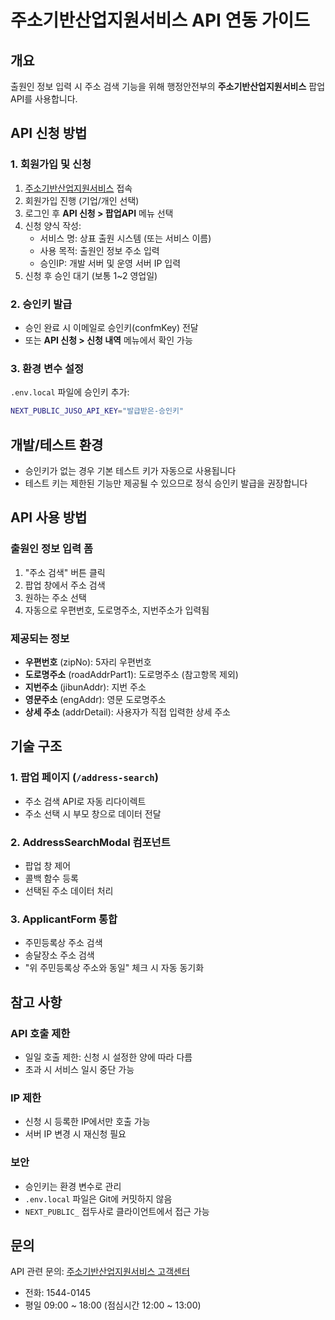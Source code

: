 # 주소기반산업지원서비스 API 연동 가이드

## 개요

출원인 정보 입력 시 주소 검색 기능을 위해 행정안전부의 **주소기반산업지원서비스** 팝업 API를 사용합니다.

## API 신청 방법

### 1. 회원가입 및 신청

1. [주소기반산업지원서비스](https://business.juso.go.kr/) 접속
2. 회원가입 진행 (기업/개인 선택)
3. 로그인 후 **API 신청 > 팝업API** 메뉴 선택
4. 신청 양식 작성:
   - 서비스 명: 상표 출원 시스템 (또는 서비스 이름)
   - 사용 목적: 출원인 정보 주소 입력
   - 승인IP: 개발 서버 및 운영 서버 IP 입력
5. 신청 후 승인 대기 (보통 1~2 영업일)

### 2. 승인키 발급

- 승인 완료 시 이메일로 승인키(confmKey) 전달
- 또는 **API 신청 > 신청 내역** 메뉴에서 확인 가능

### 3. 환경 변수 설정

`.env.local` 파일에 승인키 추가:

```bash
NEXT_PUBLIC_JUSO_API_KEY="발급받은-승인키"
```

## 개발/테스트 환경

- 승인키가 없는 경우 기본 테스트 키가 자동으로 사용됩니다
- 테스트 키는 제한된 기능만 제공될 수 있으므로 정식 승인키 발급을 권장합니다

## API 사용 방법

### 출원인 정보 입력 폼

1. "주소 검색" 버튼 클릭
2. 팝업 창에서 주소 검색
3. 원하는 주소 선택
4. 자동으로 우편번호, 도로명주소, 지번주소가 입력됨

### 제공되는 정보

- **우편번호** (zipNo): 5자리 우편번호
- **도로명주소** (roadAddrPart1): 도로명주소 (참고항목 제외)
- **지번주소** (jibunAddr): 지번 주소
- **영문주소** (engAddr): 영문 도로명주소
- **상세 주소** (addrDetail): 사용자가 직접 입력한 상세 주소

## 기술 구조

### 1. 팝업 페이지 (`/address-search`)

- 주소 검색 API로 자동 리다이렉트
- 주소 선택 시 부모 창으로 데이터 전달

### 2. AddressSearchModal 컴포넌트

- 팝업 창 제어
- 콜백 함수 등록
- 선택된 주소 데이터 처리

### 3. ApplicantForm 통합

- 주민등록상 주소 검색
- 송달장소 주소 검색
- "위 주민등록상 주소와 동일" 체크 시 자동 동기화

## 참고 사항

### API 호출 제한

- 일일 호출 제한: 신청 시 설정한 양에 따라 다름
- 초과 시 서비스 일시 중단 가능

### IP 제한

- 신청 시 등록한 IP에서만 호출 가능
- 서버 IP 변경 시 재신청 필요

### 보안

- 승인키는 환경 변수로 관리
- `.env.local` 파일은 Git에 커밋하지 않음
- `NEXT_PUBLIC_` 접두사로 클라이언트에서 접근 가능

## 문의

API 관련 문의: [주소기반산업지원서비스 고객센터](https://business.juso.go.kr/)
- 전화: 1544-0145
- 평일 09:00 ~ 18:00 (점심시간 12:00 ~ 13:00)
